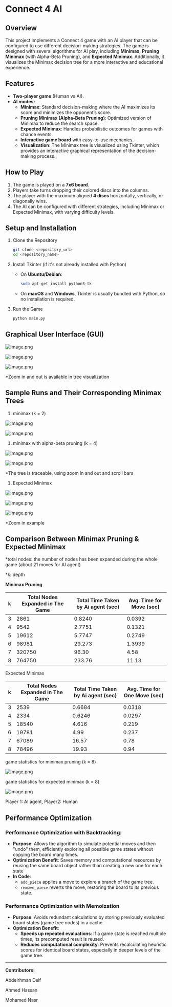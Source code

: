 # Connect 4 AI

## Overview

This project implements a Connect 4 game with an AI player that can be configured to use different decision-making strategies. The game is designed with several algorithms for AI play, including **Minimax**, **Pruning Minimax** (with Alpha-Beta Pruning), and **Expected Minimax**. Additionally, it visualizes the Minimax decision tree for a more interactive and educational experience.

## Features

- **Two-player game** (Human vs AI).
- **AI modes:**
    - **Minimax**: Standard decision-making where the AI maximizes its score and minimizes the opponent’s score.
    - **Pruning Minimax (Alpha-Beta Pruning)**: Optimized version of Minimax to reduce the search space.
    - **Expected Minimax**: Handles probabilistic outcomes for games with chance events.
    - **Interactive game board** with easy-to-use mechanics.
    - **Visualization**: The Minimax tree is visualized using Tkinter, which provides an interactive graphical representation of the decision-making process.

## How to Play

1. The game is played on a **7x6 board**.
2. Players take turns dropping their colored discs into the columns.
3. The player with the maximum aligned **4 discs** horizontally, vertically, or diagonally wins.
4. The AI can be configured with different strategies, including Minimax or Expected Minimax, with varying difficulty levels.

## Setup and Installation

1. Clone the Repository
    
    ```bash
    git clone <repository_url>
    cd <repository_name>
    ```
    
2. Install Tkinter (if it's not already installed with Python)
    - On **Ubuntu/Debian**:
        
        ```bash
        sudo apt-get install python3-tk
        ```
        
    - On **macOS** and **Windows**, Tkinter is usually bundled with Python, so no installation is required.
3. Run the Game
    
    ```bash
    python main.py
    ```
    

## Graphical User Interface (GUI)

![image.png](assets/images/image.png)

![image.png](assets/images/image%201.png)

![image.png](assets/images/tree.png)

*Zoom in and out is available in tree visualization

## Sample Runs and Their Corresponding Minimax Trees

1. minimax (k = 2)

![image.png](assets/images/image%202.png)

![image.png](assets/images/image%203.png)

1. minimax with alpha-beta pruning (k = 4)

![image.png](assets/images/image%204.png)

![image.png](assets/images/image%205.png)

*The tree is traceable, using zoom in and out and scroll bars 

1. Expected Minimax 

![image.png](assets/images/image%206.png)

![image.png](assets/images/image%207.png)

![image.png](assets/images/image%208.png)

*Zoom in example

## Comparison Between Minimax Pruning & Expected Minimax

*total nodes: the number of nodes has been expanded during the whole game (about 21 moves for AI agent)

*k: depth

**Minimax Pruning**

| k | Total Nodes Expanded in The Game  | Total Time Taken by Ai agent (sec) | Avg. Time for Move (sec) |
| --- | --- | --- | --- |
| 3 | 2861 | 0.8240 | 0.0392 |
| 4 | 9542 | 2.7751 | 0.1321 |
| 5 | 19612 | 5.7747 | 0.2749 |
| 6 | 98981 | 29.273 | 1.3939 |
| 7 | 320750 | 96.30 | 4.58 |
| 8 | 764750 | 233.76 | 11.13 |

Expected Minimax

| k | Total Nodes Expanded in The Game | Total Time Taken by Ai agent (sec) | Avg. Time for One Move (sec) |
| --- | --- | --- | --- |
| 3 | 2539 | 0.6684 | 0.0318 |
| 4 | 2334 | 0.6246 | 0.0297 |
| 5 | 18540 | 4.616 |  0.219 |
| 6 | 19781 | 4.99 | 0.237 |
| 7 | 67089 | 16.57 |  0.78 |
| 8 | 78496 | 19.93 | 0.94 |

game statistics for minimax pruning (k = 8)

![image.png](assets/images/image%209.png)

game statistics for expected minimax (k = 8)

![image.png](assets/images/image%2010.png)

Player 1: AI agent, Player2: Human

## Performance Optimization

### Performance Optimization with Backtracking:

- **Purpose**: Allows the algorithm to simulate potential moves and then "undo" them, efficiently exploring all possible game states without copying the board many times.
- **Optimization Benefit**: Saves memory and computational resources by reusing the same board object rather than creating a new one for each state
- **In Code**:
    - `add_piece` applies a move to explore a branch of the game tree.
    - `remove_piece` reverts the move, restoring the board to its previous state.

### **Performance Optimization with Memoization**

- **Purpose**: Avoids redundant calculations by storing previously evaluated board states (game tree nodes) in a cache.
- **Optimization Benefit**:
    - **Speeds up repeated evaluations**: If a game state is reached multiple times, its precomputed result is reused.
    - **Reduces computational complexity**: Prevents recalculating heuristic scores for identical board states, especially in deeper levels of the game tree.

---

**Contributors:**

Abdelrhman Deif 

Ahmed Hassan  

Mohamed Nasr
